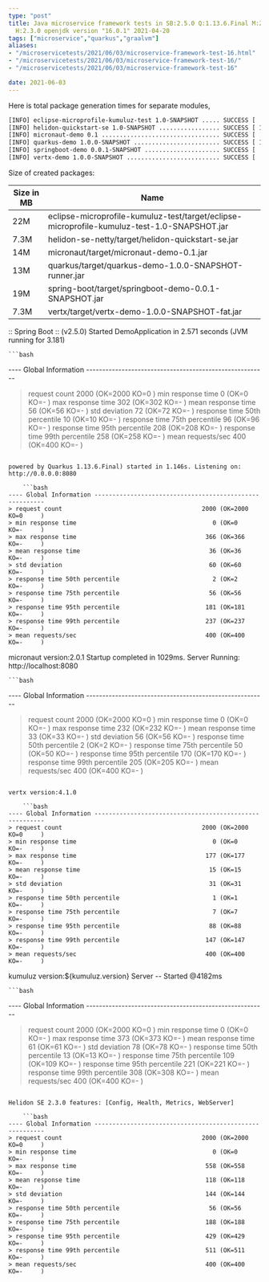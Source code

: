 ```yaml
---
type: "post"
title: Java microservice framework tests in SB:2.5.0 Q:1.13.6.Final M:2.5.5 V:4.1.0
  H:2.3.0 openjdk version "16.0.1" 2021-04-20
tags: ["microservice","quarkus","graalvm"]
aliases:
- "/microservicetests/2021/06/03/microservice-framework-test-16.html"
- "/microservicetests/2021/06/03/microservice-framework-test-16/"
- "/microservicetests/2021/06/03/microservice-framework-test-16"

date: 2021-06-03
---
```

 
Here is total package generation times for separate modules,
```bash
[INFO] eclipse-microprofile-kumuluz-test 1.0-SNAPSHOT ..... SUCCESS [  4.114 s]
[INFO] helidon-quickstart-se 1.0-SNAPSHOT ................. SUCCESS [ 11.267 s]
[INFO] micronaut-demo 0.1 ................................. SUCCESS [  7.736 s]
[INFO] quarkus-demo 1.0.0-SNAPSHOT ........................ SUCCESS [ 16.861 s]
[INFO] springboot-demo 0.0.1-SNAPSHOT ..................... SUCCESS [  9.041 s]
[INFO] vertx-demo 1.0.0-SNAPSHOT .......................... SUCCESS [  4.257 s]
```
Size of created packages:

| Size in MB |  Name |
|------------|-------|
| 22M | eclipse-microprofile-kumuluz-test/target/eclipse-microprofile-kumuluz-test-1.0-SNAPSHOT.jar |
| 7.3M | helidon-se-netty/target/helidon-quickstart-se.jar |
| 14M | micronaut/target/micronaut-demo-0.1.jar |
| 13M | quarkus/target/quarkus-demo-1.0.0-SNAPSHOT-runner.jar |
| 19M | spring-boot/target/springboot-demo-0.0.1-SNAPSHOT.jar |
| 7.3M | vertx/target/vertx-demo-1.0.0-SNAPSHOT-fat.jar |


:: Spring Boot :: (v2.5.0) Started DemoApplication in 2.571 seconds (JVM running for 3.181)

    ```bash
---- Global Information --------------------------------------------------------
> request count                                       2000 (OK=2000   KO=0     )
> min response time                                      0 (OK=0      KO=-     )
> max response time                                    302 (OK=302    KO=-     )
> mean response time                                    56 (OK=56     KO=-     )
> std deviation                                         72 (OK=72     KO=-     )
> response time 50th percentile                         10 (OK=10     KO=-     )
> response time 75th percentile                         96 (OK=96     KO=-     )
> response time 95th percentile                        208 (OK=208    KO=-     )
> response time 99th percentile                        258 (OK=258    KO=-     )
> mean requests/sec                                    400 (OK=400    KO=-     )
```

powered by Quarkus 1.13.6.Final) started in 1.146s. Listening on: http://0.0.0.0:8080

    ```bash
---- Global Information --------------------------------------------------------
> request count                                       2000 (OK=2000   KO=0     )
> min response time                                      0 (OK=0      KO=-     )
> max response time                                    366 (OK=366    KO=-     )
> mean response time                                    36 (OK=36     KO=-     )
> std deviation                                         60 (OK=60     KO=-     )
> response time 50th percentile                          2 (OK=2      KO=-     )
> response time 75th percentile                         56 (OK=56     KO=-     )
> response time 95th percentile                        181 (OK=181    KO=-     )
> response time 99th percentile                        237 (OK=237    KO=-     )
> mean requests/sec                                    400 (OK=400    KO=-     )
```

micronaut version:2.0.1 Startup completed in 1029ms. Server Running: http://localhost:8080

    ```bash
---- Global Information --------------------------------------------------------
> request count                                       2000 (OK=2000   KO=0     )
> min response time                                      0 (OK=0      KO=-     )
> max response time                                    232 (OK=232    KO=-     )
> mean response time                                    33 (OK=33     KO=-     )
> std deviation                                         56 (OK=56     KO=-     )
> response time 50th percentile                          2 (OK=2      KO=-     )
> response time 75th percentile                         50 (OK=50     KO=-     )
> response time 95th percentile                        170 (OK=170    KO=-     )
> response time 99th percentile                        205 (OK=205    KO=-     )
> mean requests/sec                                    400 (OK=400    KO=-     )
```

vertx version:4.1.0

    ```bash
---- Global Information --------------------------------------------------------
> request count                                       2000 (OK=2000   KO=0     )
> min response time                                      0 (OK=0      KO=-     )
> max response time                                    177 (OK=177    KO=-     )
> mean response time                                    15 (OK=15     KO=-     )
> std deviation                                         31 (OK=31     KO=-     )
> response time 50th percentile                          1 (OK=1      KO=-     )
> response time 75th percentile                          7 (OK=7      KO=-     )
> response time 95th percentile                         88 (OK=88     KO=-     )
> response time 99th percentile                        147 (OK=147    KO=-     )
> mean requests/sec                                    400 (OK=400    KO=-     )
```

kumuluz version:${kumuluz.version} Server -- Started @4182ms

    ```bash
---- Global Information --------------------------------------------------------
> request count                                       2000 (OK=2000   KO=0     )
> min response time                                      0 (OK=0      KO=-     )
> max response time                                    373 (OK=373    KO=-     )
> mean response time                                    61 (OK=61     KO=-     )
> std deviation                                         78 (OK=78     KO=-     )
> response time 50th percentile                         13 (OK=13     KO=-     )
> response time 75th percentile                        109 (OK=109    KO=-     )
> response time 95th percentile                        221 (OK=221    KO=-     )
> response time 99th percentile                        308 (OK=308    KO=-     )
> mean requests/sec                                    400 (OK=400    KO=-     )
```

Helidon SE 2.3.0 features: [Config, Health, Metrics, WebServer]

    ```bash
---- Global Information --------------------------------------------------------
> request count                                       2000 (OK=2000   KO=0     )
> min response time                                      0 (OK=0      KO=-     )
> max response time                                    558 (OK=558    KO=-     )
> mean response time                                   118 (OK=118    KO=-     )
> std deviation                                        144 (OK=144    KO=-     )
> response time 50th percentile                         56 (OK=56     KO=-     )
> response time 75th percentile                        188 (OK=188    KO=-     )
> response time 95th percentile                        429 (OK=429    KO=-     )
> response time 99th percentile                        511 (OK=511    KO=-     )
> mean requests/sec                                    400 (OK=400    KO=-     )
```
